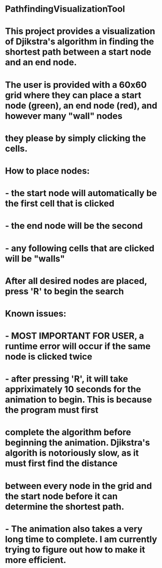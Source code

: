 # PathfindingVisualizationTool

# This project provides a visualization of Djikstra's algorithm in finding the shortest path between a start node and an end node.

# The user is provided with a 60x60 grid where they can place a start node (green), an end node (red), and however many "wall" nodes 
# they please by simply clicking the cells.

# How to place nodes:
#	- the start node will automatically be the first cell that is clicked
#	- the end node will be the second
#	- any following cells that are clicked will be "walls"

# After all desired nodes are placed, press 'R' to begin the search

# Known issues:
#	- MOST IMPORTANT FOR USER, a runtime error will occur if the same node is clicked twice 
#
#	- after pressing 'R', it will take appriximately 10 seconds for the animation to begin. This is because the program must first
#	  complete the algorithm before beginning the animation. Djikstra's algorith is notoriously slow, as it must first find the distance
#	  between every node in the grid and the start node before it can determine the shortest path. 
#
#	- The animation also takes a very long time to complete. I am currently trying to figure out how to make it more efficient.
#	
